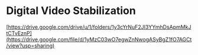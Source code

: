 # Digital Video Stabilization

[https://drive.google.com/drive/u/1/folders/1y3cYrNuF2JI3YYmhDsApmMkJtCTvEznP](https://drive.google.com/file/d/1yMzC03wO7egwZnNwogASyBgZ1fO7AGCt/view?usp=sharing)
